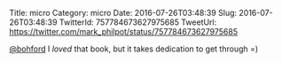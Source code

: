 Title: micro
Category: micro
Date: 2016-07-26T03:48:39
Slug: 2016-07-26T03:48:39
TwitterId: 757784673627975685
TweetUrl: https://twitter.com/mark_philpot/status/757784673627975685

[@bohford](https://twitter.com/bohford) I *loved* that book, but it takes dedication to get through =)